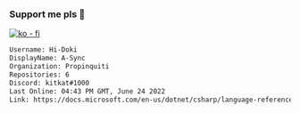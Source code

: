 ### Support me pls 🙏

[![ko - fi](https://ko-fi.com/img/githubbutton_sm.svg)](https://ko-fi.com/O5O4D6DP7)

  ```txt
  Username: Hi-Doki
  DisplayName: A-Sync
  Organization: Propinquiti
  Repositories: 6
  Discord: kitkat#1000
  Last Online: 04:43 PM GMT, June 24 2022
  Link: https://docs.microsoft.com/en-us/dotnet/csharp/language-reference/keywords/async
  ```       